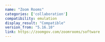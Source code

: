 ```yaml
---
name: "Zoom Rooms"
categories: ['collaboration']
compatibility: emulation
display_result: "Compatible"
version_from: "5.16.10"
link: https://zoomgov.com/zoomrooms/software
---
```


